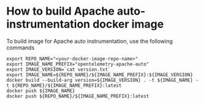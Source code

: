 # How to build Apache auto-instrumentation docker image

To build image for Apache auto instrumentation, use the following commands

```
export REPO_NAME="<your-docker-image-repo-name>"
export IMAGE_NAME_PREFIX="opentelemetry-apache-auto"
export IMAGE_VERSION=`cat version.txt`
export IMAGE_NAME=${REPO_NAME}/${IMAGE_NAME_PREFIX}:${IMAGE_VERSION}
docker build --build-arg version=${IMAGE_VERSION} . -t ${IMAGE_NAME} -t ${REPO_NAME}/${IMAGE_NAME_PREFIX}:latest
docker push ${IMAGE_NAME} 
docker push ${REPO_NAME}/${IMAGE_NAME_PREFIX}:latest
```
